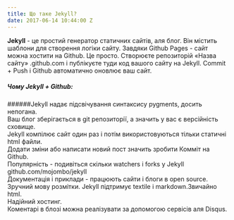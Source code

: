 ```yaml
---
title: Що таке Jekyll?
date: 2017-06-14 10:44:00 Z
---
```


**Jekyll** - це простий генератор статичних сайтів, аля блог. Він містить шаблони для створення логіки сайту. Завдяки Github Pages - сайт можна хостити на Github. Це просто. Створюєте репозиторій «Назва сайту» .github.com і публікуєте туди код вашого сайту на Jekyll. Commit + Push і Github автоматично оновлює ваш сайт.  
  
##### **Чому Jekyll + Github:**  

######Jekyll надає підсвічування синтаксису pygments, досить непогана.  
Ваш блог зберігається в git репозиторії, а значить у вас є версійність сховище.  
Jekyll компілює сайт один раз і потім використовуються тільки статичні html файли.  
Додати зміни або написати новий пост значить зробити Комміт на Github.  
Популярність - подивіться скільки watchers і forks у Jekyll github.com/mojombo/jekyll  
Документація і приклади - працюють сайти і блоги в open source.  
Зручний мову розмітки. Jekyll підтримує textile і markdown.Звичайно html.  
Надійний хостинг.  
Коментарі в блозі можна реалізувати за допомогою сервісів аля Disqus.  
